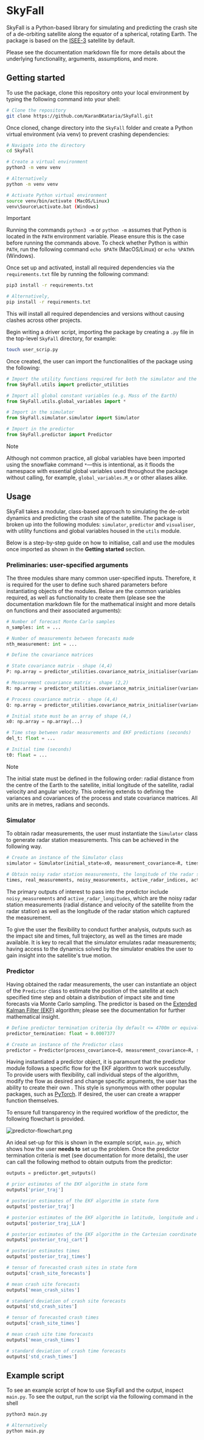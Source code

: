 
# SkyFall

SkyFall is a Python-based library for simulating and predicting the crash site of a de-orbiting satellite along the equator of a spherical, rotating Earth. The package is based on the [ISEE-3](https://science.nasa.gov/mission/isee-3-ice/) satellite by default.

Please see the documentation markdown file for more details about the underlying functionality, arguments, assumptions, and more. 

## Getting started

To use the package, clone this repository onto your local environment by typing the following command into your shell:

```bash
# Clone the repository
git clone https://github.com/KaranBKataria/SkyFall.git
```

Once cloned, change directory into the `SkyFall` folder and create a Python virtual environment (via venv) to prevent crashing dependencies:

```bash
# Navigate into the directory
cd SkyFall

# Create a virtual environment
python3 -m venv venv

# Alternatively
python -m venv venv

# Activate Python virtual environment
source venv/bin/activate (MacOS/Linux)
venv\Source\activate.bat (Windows)
```

> [!IMPORTANT]  
Running the commands `python3 -m` or `python -m` assumes that Python is located in the `PATH` environment variable. Please ensure this is the case before running the commands above. To check whether Python is within `PATH`, run the following command `echo $PATH` (MacOS/Linux) or `echo %PATH%` (Windows).

Once set up and activated, install all required dependencies via the `requirements.txt` file by running the following command:

```bash
pip3 install -r requirements.txt

# Alternatively,
pip install -r requirements.txt
```

This will install all required dependencies and versions without causing clashes across other projects.

Begin writing a driver script, importing the package by creating a `.py` file in the top-level `SkyFall` directory, for example:

```bash
touch user_scrip.py
```

Once created, the user can import the functionalities of the package using the following:

```python
# Import the utility functions required for both the simulator and the predictor
from SkyFall.utils import predictor_utilities

# Import all global constant variables (e.g. Mass of the Earth)
from SkyFall.utils.global_variables import *

# Import in the simulator
from SkyFall.simulator.simulator import Simulator

# Import in the predictor
from SkyFall.predictor import Predictor
```

>[!NOTE]
Although not common practice, all global variables have been imported using the snowflake command `*`—this is intentional, as it floods the namespace with essential global variables used throughout the package without calling, for example, `global_variables.M_e` or other aliases alike.

## Usage

SkyFall takes a modular, class-based approach to simulating the de-orbit dynamics and predicting the crash site of the satellite. The package is broken up into the following modules: `simulator`, `predictor` and `visualiser`, with utility functions and global variables housed in the `utils` module.

Below is a step-by-step guide on how to initialise, call and use the modules once imported as shown in the **Getting started** section.

### Preliminaries: user-specified arguments

The three modules share many common user-specified inputs. Therefore, it is required for the user to define such shared parameters before instantiating objects of the modules. Below are the common variables required, as well as functionality to create them (please see the documentation markdown file for the mathematical insight and more details on functions and their associated arguments):

```python
# Number of forecast Monte Carlo samples 
n_samples: int = ...

# Number of measurements between forecasts made
nth_measurement: int = ...

# Define the covariance matrices

# State covariance matrix - shape (4,4)
P: np.array = predictor_utilities.covariance_matrix_initialiser(variances=[...], covariances=[...])

# Measurement covariance matrix - shape (2,2)
R: np.array = predictor_utilities.covariance_matrix_initialiser(variances=[...], covariances=[...])

# Process covariance matrix - shape (4,4)
Q: np.array = predictor_utilities.covariance_matrix_initialiser(variances=[...], covariances=[...])

# Initial state must be an array of shape (4,)
x0: np.array = np.array(...)

# Time step between radar measurements and EKF predictions (seconds)
del_t: float = ...

# Initial time (seconds)
t0: float = ...
```

>[!NOTE]
> The initial state must be defined in the following order: radial distance from the centre of the Earth to the satellite, initial longitude of the satellite, radial velocity and angular velocity. This ordering extends to defining the variances and covariances of the process and state covariance matrices. All units are in metres, radians and seconds.
>
### Simulator

To obtain radar measurements, the user must instantiate the `Simulator` class to generate radar station measurements. This can be achieved in the following way.

```python
# Create an instance of the Simulator class
simulator = Simulator(initial_state=x0, measurement_covariance=R, timestep=del_t, t0=t0)

# Obtain noisy radar station measurements, the longitude of the radar station which provided a given measurement and additional outputs
times, real_measurements, noisy_measurements, active_radar_indices, active_radar_longitudes, crash_site, crash_time, full_trajectory = simulator.get_measurements()
```

The primary outputs of interest to pass into the predictor include `noisy_measurements` and `active_radar_longitudes`, which are the noisy radar station measurements (radial distance and velocity of the satellite from the radar station) as well as the longitude of the radar station which captured the measurement.

To give the user the flexibility to conduct further analysis, outputs such as the impact site and times, full trajectory, as well as the times are made available. It is key to recall that the simulator emulates radar measurements; having access to the dynamics solved by the simulator enables the user to gain insight into the satellite's true motion. 

### Predictor

Having obtained the radar measurements, the user can instantiate an object of the `Predictor` class to estimate the position of the satellite at each specified time step and obtain a distribution of impact site and time forecasts via Monte Carlo sampling. The predictor is based on the [Extended Kalman Filter (EKF)](https://www.researchgate.net/publication/2888846_Kalman_and_Extended_Kalman_Filters_Concept_Derivation_and_Properties) algorithm; please see the documentation for further mathematical insight.

```python
# Define predictor termination criteria (by default <= 4700m or equivalently <= 0.0007377 in radians - based on Tranquility Base)
predictor_termination: float = 0.0007377

# Create an instance of the Predictor class
predictor = Predictor(process_covariance=Q, measurement_covariance=R, state_covariance=P, initial_state=x0, timestep=del_t, t0=t0)
```

Having instantiated a predictor object, it is paramount that the predictor module follows a specific flow for the EKF algorithm to work successfully. To provide users with flexibility,  call individual steps of the algorithm, modify the flow as desired and change specific arguments, the user has the ability to create their own . This style is synonymous with other popular packages, such as [PyTorch](https://pytorch.org/). If desired, the user can create a wrapper function themselves. 

To ensure full transparency in the required workflow of the predictor, the following flowchart is provided.

![predictor-flowchart.png](https://i.postimg.cc/SRgPm61F/Screenshot-2025-05-18-at-13-00-45.png)

An ideal set-up for this is shown in the example script, `main.py`, which shows how the user **needs to** set up the problem. Once the predictor termination criteria is met (see documentation for more details), the user can call the following method to obtain outputs from the predictor:

```python
outputs = predictor.get_outputs()

# prior estimates of the EKF algorithm in state form
outputs['prior_traj']

# posterior estimates of the EKF algorithm in state form
outputs['posterior_traj']

# posterior estimates of the EKF algorithm in latitude, longitude and altitude
outputs['posterior_traj_LLA']

# posterior estimates of the EKF algorithm in the Cartesian coordinate system  
outputs['posterior_traj_cart']

# posterior estimates times 
outputs['posterior_traj_times']

# tensor of forecasted crash sites in state form 
outputs['crash_site_forecasts']

# mean crash site forecasts
outputs['mean_crash_sites']

# standard deviation of crash site forecasts
outputs['std_crash_sites']

# tensor of forecasted crash times  
outputs['crash_site_times']

# mean crash site time forecasts
outputs['mean_crash_times']

# standard deviation of crash time forecasts
outputs['std_crash_times']
```

## Example script

To see an example script of how to use SkyFall and the output, inspect `main.py`. To see the output, run the script via the following command in the shell

```bash
python3 main.py

# Alternatively
python main.py
```
